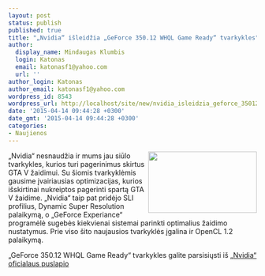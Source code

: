 ```yaml
---
layout: post
status: publish
published: true
title: "„Nvidia“ išleidžia „GeForce 350.12 WHQL Game Ready“ tvarkykles"
author:
  display_name: Mindaugas Klumbis
  login: Katonas
  email: katonasf1@yahoo.com
  url: ''
author_login: Katonas
author_email: katonasf1@yahoo.com
wordpress_id: 8543
wordpress_url: http://localhost/site/new/nvidia_isleidzia_geforce_35012_whql_game_ready_tvarkykles/
date: '2015-04-14 09:44:28 +0300'
date_gmt: '2015-04-14 09:44:28 +0300'
categories:
- Naujienos
---
```

<p>
	<a href="http://technews.lt/userfiles/31a(1).jpg"><img alt="" src="http://technews.lt/userfiles/31a(1).jpg" style="width: 220px; height: 124px; float: right;" /></a>&bdquo;Nvidia&ldquo; nesnaudžia ir mums jau siūlo tvarkykles, kurios turi pagerinimus skirtus GTA V žaidimui. Su &scaron;iomis tvarkyklėmis gausime įvairiausias optimizacijas, kurios i&scaron;skirtinai nukreiptos pagerinti spartą GTA V žaidime. &bdquo;Nvidia&ldquo; taip pat pridėjo SLI profilius, Dynamic Super Resolution palaikymą, o &bdquo;GeForce Experiance&ldquo; programėlė sugebės kiekvienai sistemai parinkti optimalius žaidimo nustatymus. Prie viso &scaron;ito naujausios tvarkyklės įgalina ir OpenCL 1.2 palaikymą.</p>
<p>
	&bdquo;GeForce 350.12 WHQL Game Ready&ldquo; tvarkykles galite parsisiųsti i&scaron; <u><a href="http://www.geforce.com/drivers">&bdquo;Nvidia&ldquo; oficialaus puslapio</a></u></p>
